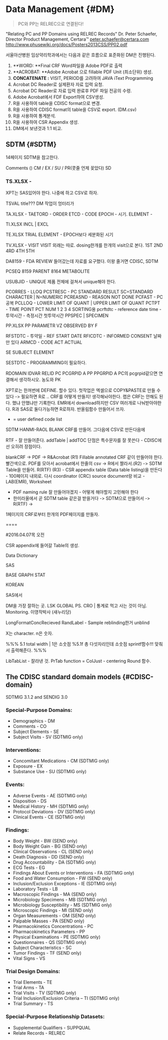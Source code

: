 # Data Management {#DM}

> PC와 PP는 RELREC으로 연결된다!

"Relating PC and PP Domains using RELREC Records"
Dr. Peter Schaefer, Director Product Management, Certara™
peter.schaefer@certara.com
http://www.phusewiki.org/docs/Posters2013CSS/PP02.pdf

서울아산병원 임상약리학과에서는 다음과 같은 흐름으로 표준화된 DM은 진행된다.

1. **WORD: **Final CRF Word파일을 Adobe PDF로 출력
2. **ACROBAT: **Adobe Acrobat 으로 fillable PDF Unit (최소단위) 생성.
3. **CONCATENATE :** VISIT, PERIOD를 고려하여 JAVA iText Programming 
3. Acrobat DC Reader로 실제환자 자료 입력 요청.
4. Acrobat DC Reader로 자료 입력 완료후 PDF 파일 전공의 수령.
5. Adobe Acrobat에서 FDF Export하여 CSV생성. 
7. R을 사용하여 table을 CDISC format으로 변경. 
8. R을 사용하여 CDISC format의 table을 CSV로 export. (DM.csv)
9. R을 사용하여 통계분석. 
10. R을 사용하여 CSR Appendix 생성.
11. DM에서 보낸것과 1:1 비교.

## SDTM {#SDTM}
14페이지 SDTM을 참고한다.

Comments ()
CM / EX / SU / PR(콧줄 언제 꽂았다)
SD

### TS.XLSX - 
XPT는 SAS있어야 한다. 나중에 하고 CSV로 하자.

TSVAL title???
DM 작업이 엉터리가 

TA.XLSX - 
TAETORD - ORDER
ETCD - CODE
EPOCH - 시기. ELEMENT - 

TI.XLSX
INCL | EXCL 

TE.XLSX
TRIAL ELEMENT - EPOCH보다 세분화된 시기

TV.XLSX - VISIT
VISIT 외래는 따로. dosing한개를 한개의 visit으로 본다. 
1ST 2ND 4RD 4TH 5TH

DA8159 - FDA REVIEW 들어갔는데 자료를 요구했다. 이왕 줄거면 CDISC, SDTM

PCSEQ 8159 PARENT 8164 METABOLITE

USUBJID - UNIQUE 제품 전체에 걸쳐서 unique해야 한다.

PCORRES - LLOQ
PCSTRESC - PC STANDARD RESULT SC=STANDARD CHARACTER | N=NUMERIC
PCREASND - REASON NOT DONE
PCFAST - PC 공복
PCLLOQ - LOWER LIMIT OF QUANT | UPPER LIMIT OF QUANT
PCTPT - TIME POINT
PCT NUM 1 2 3 4 SORTING용
pcrftdtc - reference date time - 투약시간 - 측정시간  첫투약시간
PPSPEC | SPECIMEN 

PP.XLSX PP PARAMETR
VZ OBSERVED BY F

RFSTDTC - 투약일 - REF START DATE
RFICDTC - INFORMED CONSENT 날짜만 있다
ARMCD - CODE 
ACT ACTUAL


SE SUBJECT ELEMENT

SESTDTC - PROGRAMMING이 필요하다.

RDOMAIN IDVAR RELID
PC PCGRPID A
PP PPGRPID A
PC의 pcgrpid같으면 연결해서 생각하시오. 농도와 PK

XPT로는 한꺼번에 DEFINE. 할수 있다.
첫작업은 엑셀으로 COPY&PASTE로 만들 수 있다 -> 필요하면 R로 ..
CRF를 어떻게 만들지! 생각해놔야한다.
랩은 CRF는 안해도 된다. 했냐 안했냐만 기록한다.
EMR에서 download하지만 CSV 여러개로 나눠받아야한다.
R과 SAS로 둘다가능하면 R로하자. 반올림함수 만들어서 쓰자.

* = user defined code list

SDTM
HANMI-RAOL
BLANK CRF를 만들어. 그다음에 CSV로 만든다음에 

RTF - 잘 만들어준다. addTable | addTOC 
단점은 특수문자를 잘 못쓴다 - CDISC에선 오히려 장점이다.

blankCRF -> PDF -> R&Acrobat (R1)
Fillable
annotated CRF 같이 만들어야 한다. 빨간색으로. 
PDF를 모아서 acrobat에서 한줄의 csv -> R에서 짤라서.(R2) -> SDTM Table을 만들어. 
R(RTF) (R3) - CSR appendix table (Data table listing)을 만든다 - 100페이지 내외로. 다시 coordinator (CRC) source document랑 비교 - LAB(EMR), Worksheet

* PDF naming rule 잘 만들어야겠지 - 어떻게 해야할지 고민해야 한다
* 한미라올에서 곧 SDTM table 같은걸 받을거다 -> SDTM으로 만들어서 -> R(RTF) -> 

1페이지의 CRF로부터 한개의 PDF페이지를 만들자.

====

#2016.04.07목 오전

CSR appendix에 들어갈 Table의 생성.

Data Dictionary

SAS

BASE
GRAPH
STAT

KOREAN

SAS에서 

DM을 가장 잘하는 곳. LSK GLOBAL PS. CRO | 통계로 먹고 사는 것이 아님. Monitoring. 이영작박사 (새누리당)

LongFormatConcRecieved
RandLabel - Sample reblinding한거 unblind

X는 character. n은 숫자.

%%% 5.1 total width | 1은  소숫점 %5.1f 총 다섯자리인데 소숫점 sprintf함수!!! 맞춰서 출력해준다. %%%

LibTabList - 잘라낸 것. 
PrTab function = ColJust - centering
Round 함수. 


## The CDISC standard domain models {#CDISC-domain}
SDTMIG 3.1.2 and SENDIG 3.0

### Special-Purpose Domains:
* Demographics - DM 
* Comments - CO
* Subject Elements - SE
* Subject Visits - SV (SDTMIG only)

### Interventions:
* Concomitant Medications - CM (SDTMIG only)
* Exposure - EX
* Substance Use - SU (SDTMIG only)


### Events:
* Adverse Events - AE (SDTMIG only)
* Disposition - DS
* Medical History - MH (SDTMIG only)
* Protocol Deviations - DV (SDTMIG only)
* Clinical Events - CE (SDTMIG only)


### Findings:

* Body Weight - BW (SEND only)
* Body Weight Gain - BG (SEND only)
* Clinical Observations - CL (SEND only)
* Death Diagnosis - DD (SEND only)
* Drug Accountability - DA (SDTMIG only)
* ECG Tests - EG
* Findings About Events or Interventions - FA (SDTMIG only)
* Food and Water Consumption - FW (SEND only)
* Inclusion/Exclusion Exceptions - IE (SDTMIG only)
* Laboratory Tests - LB
* Macroscopic Findings - MA (SEND only)
* Microbiology Specimens - MB (SDTMIG only)
* Microbiology Susceptibility - MS (SDTMIG only)
* Microscopic Findings - MI (SEND only)
* Organ Measurements - OM (SEND only)
* Palpable Masses - PA (SEND only)
* Pharmacokinetics Concentrations - PC 
* Pharmacokinetics Parameters - PP 
* Physical Examinations - PE (SDTMIG only)
* Questionnaires - QS (SDTMIG only)
* Subject Characteristics - SC
* Tumor Findings - TF (SEND only)
* Vital Signs - VS


### Trial Design Domains:

* Trial Elements - TE
* Trial Arms - TA
* Trial Visits - TV (SDTMIG only)
* Trial Inclusion/Exclusion Criteria – TI (SDTMIG only)
* Trial Summary - TS


### Special-Purpose Relationship Datasets:


* Supplemental Qualifiers - SUPPQUAL
* Relate Records - RELREC